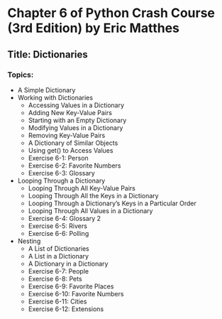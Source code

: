 # Chapter 6 of Python Crash Course (3rd Edition) by Eric Matthes  

## Title: Dictionaries  

### Topics:  
* A Simple Dictionary  
* Working with Dictionaries  
  - Accessing Values in a Dictionary  
  - Adding New Key-Value Pairs  
  - Starting with an Empty Dictionary  
  - Modifying Values in a Dictionary  
  - Removing Key-Value Pairs  
  - A Dictionary of Similar Objects  
  - Using get() to Access Values  
  - Exercise 6-1: Person  
  - Exercise 6-2: Favorite Numbers  
  - Exercise 6-3: Glossary  
* Looping Through a Dictionary  
  - Looping Through All Key-Value Pairs  
  - Looping Through All the Keys in a Dictionary  
  - Looping Through a Dictionary’s Keys in a Particular Order  
  - Looping Through All Values in a Dictionary  
  - Exercise 6-4: Glossary 2  
  - Exercise 6-5: Rivers  
  - Exercise 6-6: Polling  
* Nesting  
  - A List of Dictionaries  
  - A List in a Dictionary  
  - A Dictionary in a Dictionary  
  - Exercise 6-7: People  
  - Exercise 6-8: Pets  
  - Exercise 6-9: Favorite Places  
  - Exercise 6-10: Favorite Numbers  
  - Exercise 6-11: Cities  
  - Exercise 6-12: Extensions  